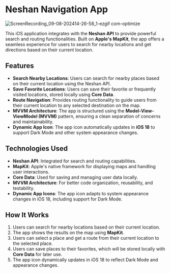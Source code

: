 # Neshan Navigation App

![ScreenRecording_09-08-202414-26-58_1-ezgif com-optimize](https://github.com/user-attachments/assets/7cea9e76-c703-48b5-9201-2c45decdecd9)

This iOS application integrates with the **Neshan API** to provide powerful search and routing functionalities. Built on **Apple's MapKit**, the app offers a seamless experience for users to search for nearby locations and get directions based on their current location.

## Features

- **Search Nearby Locations**: Users can search for nearby places based on their current location using the Neshan API.
- **Save Favorite Locations**: Users can save their favorite or frequently visited locations, stored locally using **Core Data**.
- **Route Navigation**: Provides routing functionality to guide users from their current location to any selected destination on the map.
- **MVVM Architecture**: The app is structured using the **Model-View-ViewModel (MVVM)** pattern, ensuring a clean separation of concerns and maintainability.
- **Dynamic App Icon**: The app icon automatically updates in **iOS 18** to support Dark Mode and other system appearance changes.

## Technologies Used

- **Neshan API**: Integrated for search and routing capabilities.
- **MapKit**: Apple's native framework for displaying maps and handling user interactions.
- **Core Data**: Used for saving and managing user data locally.
- **MVVM Architecture**: For better code organization, reusability, and testability.
- **Dynamic App Icons**: The app icon adapts to system appearance changes in iOS 18, including support for Dark Mode.

## How It Works

1. Users can search for nearby locations based on their current location.
2. The app shows the results on the map using **MapKit**.
3. Users can select a place and get a route from their current location to the selected place.
4. Users can save places to their favorites, which will be stored locally with **Core Data** for later use.
5. The app icon dynamically updates in iOS 18 to reflect Dark Mode and appearance changes.
